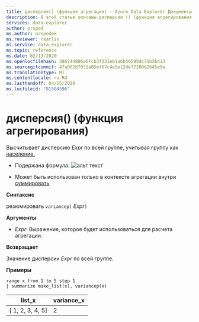 ```yaml
---
title: дисперсия() (функция агрегации) - Azure Data Explorer Документы Майкрософт
description: В этой статье описаны дисперсии () (функция агрегирования) в Azure Data Explorer.
services: data-explorer
author: orspod
ms.author: orspodek
ms.reviewer: rkarlin
ms.service: data-explorer
ms.topic: reference
ms.date: 02/13/2020
ms.openlocfilehash: 386244806a6fcb3f321eb1a6b40595dc71b2b413
ms.sourcegitcommit: 47a002b7032a05ef67c4e5e12de7720062645e9e
ms.translationtype: MT
ms.contentlocale: ru-RU
ms.lasthandoff: 04/15/2020
ms.locfileid: "81504596"
---
```

# <a name="variancep-aggregation-function"></a>дисперсия() (функция агрегирования)

Высчитывает дисперсию *Expr* по всей группе, учитывая группу как [население.](https://en.wikipedia.org/wiki/Statistical_population) 

* Подержана формула: ![альт текст](./images/aggregations/variance-population.png "дисперсия-население")

* Может быть использован только в контексте агрегации внутри [суммировать](summarizeoperator.md)

**Синтаксис**

резюмировать `variancep(` *Expr*`)`

**Аргументы**

* *Expr*: Выражение, которое будет использоваться для расчета агрегации. 

**Возвращает**

Значение дисперсии *Expr* по всей группе.
 
**Примеры**

```kusto
range x from 1 to 5 step 1
| summarize make_list(x), variancep(x) 
```

|list_x|variance_x|
|---|---|
|[ 1, 2, 3, 4, 5]|2|